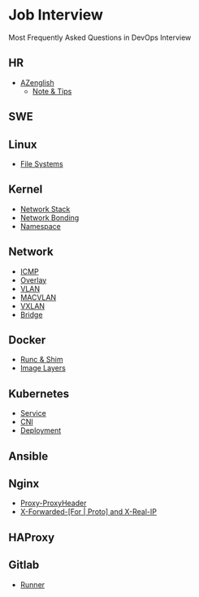 # Job Interview

Most Frequently Asked Questions in DevOps Interview

## HR

- [AZenglish]
  - [Note & Tips]

## SWE

## Linux

- [File Systems]

## Kernel

- [Network Stack]
- [Network Bonding]
- [Namespace]

## Network

- [ICMP]
- [Overlay]
- [VLAN]
- [MACVLAN]
- [VXLAN]
- [Bridge]

## Docker

- [Runc & Shim]
- [Image Layers]

## Kubernetes

- [Service]
- [CNI]
- [Deployment]

## Ansible

## Nginx

- [Proxy-ProxyHeader]
- [X-Forwarded-\[For \| Proto\] and X-Real-IP]

## HAProxy

## Gitlab

- [Runner]

<!-- ----- links ----- -->

<!-- Note and Tips -->

[AZenglish]: AZenglish.md/#azenglish
[Note & Tips]: AZenglish.md/#body-language-tips

<!-- linux -->

[File Systems]: linux.md/#file-systems

<!-- kernel -->

[Network Stack]: kernel.md/#network-stack
[Network Bonding]: kernel.md/#network-bonding
[Namespace]: kernel.md/#namespace

<!-- network -->

[ICMP]: network.md/#icmp
[Overlay]: network.md/#overlay
[VLAN]: network.md/#vlan
[MACVLAN]: network.md/#macvlan
[VXLAN]: network.md/#vxlan
[Bridge]: network.md/#bridge

<!-- docker -->

[Runc & Shim]: docker.md/#runc-shim
[Image Layers]: docker.md/#image-layers

<!-- kubernetes -->

[Service]: kubernetes.md/#service
[CNI]: kubernetes.md/#cni
[Deployment]: kubernetes.md/#deployment

<!-- nginx -->

[Proxy-ProxyHeader]: nginx.md/#proxy-proxyheader
[X-Forwarded-\[For \| Proto\] and X-Real-IP]: nginx.md/#x-forwarded-for-and-x-real-ip

<!-- gitlab -->

[Runner]: gitlab.md/#runner
